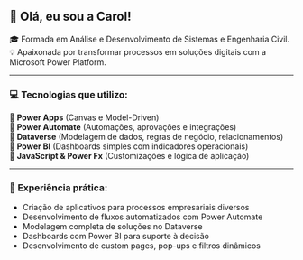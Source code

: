 ## 👋 Olá, eu sou a Carol!

🎓 Formada em Análise e Desenvolvimento de Sistemas e Engenharia Civil.  
💡 Apaixonada por transformar processos em soluções digitais com a Microsoft Power Platform.

---

### 💻 Tecnologias que utilizo:

🔹 **Power Apps** (Canvas e Model-Driven)  
🔹 **Power Automate** (Automações, aprovações e integrações)  
🔹 **Dataverse** (Modelagem de dados, regras de negócio, relacionamentos)  
🔹 **Power BI** (Dashboards simples com indicadores operacionais)  
🔹 **JavaScript & Power Fx** (Customizações e lógica de aplicação)

---

### 🧩 Experiência prática:

- Criação de aplicativos para processos empresariais diversos  
- Desenvolvimento de fluxos automatizados com Power Automate  
- Modelagem completa de soluções no Dataverse  
- Dashboards com Power BI para suporte à decisão  
- Desenvolvimento de custom pages, pop-ups e filtros dinâmicos
